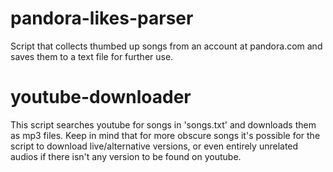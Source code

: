 # pandora-likes-parser
Script that collects thumbed up songs from an account at pandora.com and saves them to a text file for further use.

# youtube-downloader
This script searches youtube for songs in 'songs.txt' and downloads them as mp3 files. Keep in mind that for more obscure songs
it's possible for the script to download live/alternative versions, or even entirely unrelated audios if there isn't any
version to be found on youtube.
